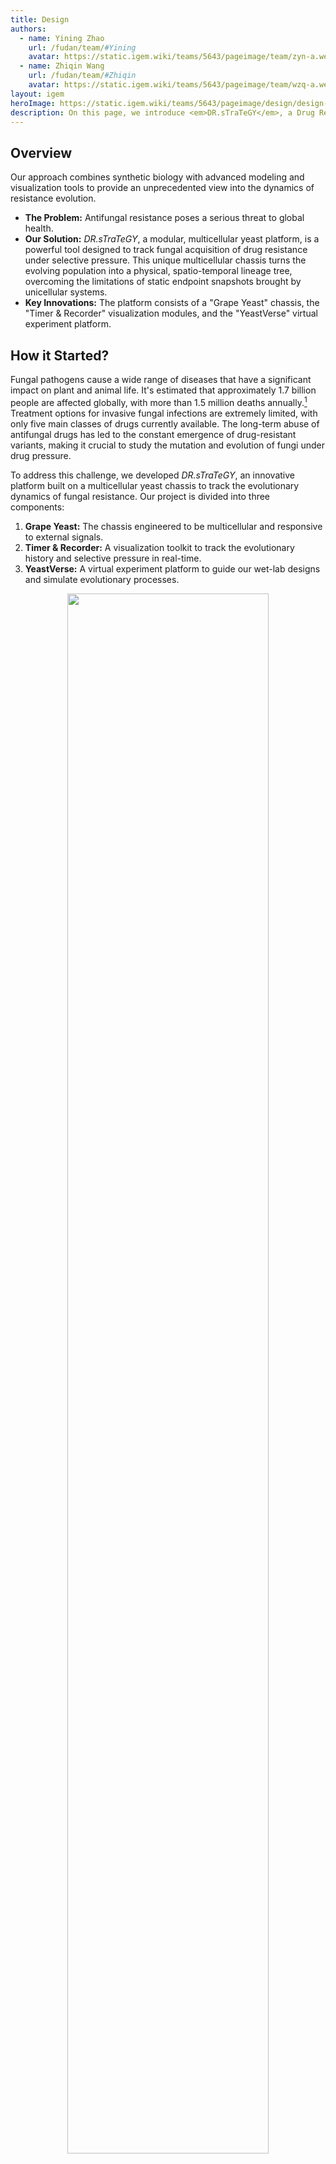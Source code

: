 ```yaml
---
title: Design
authors:
  - name: Yining Zhao
    url: /fudan/team/#Yining
    avatar: https://static.igem.wiki/teams/5643/pageimage/team/zyn-a.webp
  - name: Zhiqin Wang
    url: /fudan/team/#Zhiqin
    avatar: https://static.igem.wiki/teams/5643/pageimage/team/wzq-a.webp
layout: igem
heroImage: https://static.igem.wiki/teams/5643/pageimage/design/design-headmap.webp
description: On this page, we introduce <em>DR.sTraTeGY</em>, a Drug Resistance mutation Tracking Technology based on Grape Yeast.
---
```


<script setup lang="ts">
import ChromosomeVisualization from '../.vitepress/components/ChromosomeVisualization.vue'
</script>

## Overview

Our approach combines synthetic biology with advanced modeling and visualization tools to provide an unprecedented view into the dynamics of resistance evolution.

- **The Problem:** Antifungal resistance poses a serious threat to global health.
- **Our Solution:** *DR.sTraTeGY*, a modular, multicellular yeast platform, is a powerful tool designed to track fungal acquisition of drug resistance under selective pressure. This unique multicellular chassis turns the evolving population into a physical, spatio-temporal lineage tree, overcoming the limitations of static endpoint snapshots brought by unicellular systems.
- **Key Innovations:** The platform consists of a "Grape Yeast" chassis, the "Timer &amp; Recorder" visualization modules, and the "YeastVerse" virtual experiment platform.

## How it Started?

Fungal pathogens cause a wide range of diseases that have a significant impact on plant and animal life. It's estimated that approximately 1.7 billion people are affected globally, with more than 1.5 million deaths annually.[^1] Treatment options for invasive fungal infections are extremely limited, with only five main classes of drugs currently available. The long-term abuse of antifungal drugs has led to the constant emergence of drug-resistant variants, making it crucial to study the mutation and evolution of fungi under drug pressure.

To address this challenge, we developed *DR.sTraTeGY*, an innovative platform built on a multicellular yeast chassis to track the evolutionary dynamics of fungal resistance. Our project is divided into three components:

1. **Grape Yeast:** The chassis engineered to be multicellular and responsive to external signals.
2. **Timer &amp; Recorder:** A visualization toolkit to track the evolutionary history and selective pressure in real-time.
3. **YeastVerse:** A virtual experiment platform to guide our wet-lab designs and simulate evolutionary processes.

<div style="text-align: center;" id="fig1">
    <img src="https://static.igem.wiki/teams/5643/pageimage/design/fig1-dr-strategy.webp" style="width:80%">
    <div>
        <span style="color:gray">Figure 1. <em>DR.sTraTeGY</em> overview</span>
        <br><br>
    </div>
</div>


## Constructing the Grape Yeast

### What is the Grape Yeast

To study fungal evolution, we focused on *Saccharomyces cerevisiae*, a classic model organism for eukaryotes and a widely used chassis in synthetic biology. It offers significant advantages, including a fully sequenced genome, various genetic tools[^2], and a non-pathogenic nature with conserved resistance mechanisms[^3].  However, traditional methods that based on unicellular yeast like bulk sequencing provide only a static endpoint snapshot of evolving populations, making it challenging to capture low-frequency mutations or the real-time emergence of complex traits[^4].

To overcome this, we designed the Grape Yeast — a novel modular chassis based on a multicellular yeast system[^5]. The multicellular structure of the Grape Yeast is what differentiates *DR.sTraTeGY* from traditional methods. While unicellular models provide only a static endpoint snapshot of evolving populations, the Grape Yeast cluster, when combined with our visualization modules, functions as a spatio-temporal lineage recorder. The physical linkage between mother and daughter cells allows us to observe a tree of resistance evolution in a single cluster, where the [Timer](#timer-tracking-cell-lineage) tracks cell lineage and the [Recorder](#recorder) logs selective pressure at different points in that lineage. This provides an unprecedented, real-time view into the dynamics of resistance evolution that low-frequency mutations or complex evolution trajectories would mask in a conventional bulk culture.

We engineered this chassis through modular approach that allows us to achieve key functions: (1) multicellularity development, (2) external signal response, (3) individual diversity control, and (4) cluster size control. In essence, these designs provide future research with a novel chassis organism. Unlike conventional unicellular chassis that act mainly as simple cell factories, the multicellular Grape Yeast presents an efficient and scalable engineered biological system. It functions more like an organized multicellular body — with spatial structure and division of labor among cells — similar to the natural paradigms of plants, animals, fungi, and algae. This highlights its potential not only as a tracking platform but also as a foundational model for exploring multicellular engineering.

<div style="text-align: center;" id="fig2">
    <img src="https://static.igem.wiki/teams/5643/pageimage/design/figure2-grapeyeast.webp" style="width:66%">
    <div>
        <span style="color:gray">Figure 2. Constructing the Grape Yeast</span>
        <br><br>
    </div>
</div>


### Module 1 — Multicellularity Development

#### Inspiration and Background

The earliest description of multicellularity in yeast was reported by Ratcliff et al.[^24], which served as the primary inspiration for our project. In that seminal study, *Saccharomyces cerevisiae* (strain Y55) was subjected to gravity-based selection, favoring cells with a rapid sedimentation phenotype. Multicellular clusters were observed after just 60 [transfers](/experiments/#grape-yeast-settling-selection).

Subsequent reports have revealed a strong correlation between this emergent multicellularity and the loss-of-function of the *ACE2* gene. Furthermore, during the process of directed evolution, it was consistently observed that diploid yeast rapidly evolve to become tetraploid.[^9]

To improve the [safety](/safety/#genomic-integration-over-plasmids) of our chassis, we integrate the following modules into the genome. However, given the time constraints and the fact that *S. cerevisiae* naturally exhibits highly efficient homologous recombination, we strategically chose to rely on only homologous recombination without introducing additional CRISPR/Cas9 (which might increase genome integration efficient). This approach was adapted from the yeast modular DNA assembly methods described by Lee et al.[^6].

#### *ACE2* Deletion

*ACE2* encodes a transcription factor that, when disrupted, prevents mother-daughter cell separation after budding[^8], leading to the formation of a multicellular yeast system. 

To validate the feasibility of handling multicellular yeast, we first used the *ACE2&Delta;* Y55 strain (a gift from [Prof. Ratcliff](http://snowflakeyeastlab.com/), a diploid yeast). We observed the formation of multicellular clusters, clearly visualized through [cell wall staining](/results/#fig1) under a fluoresence microscope.


### Module 2 — Response to External Signal

Endogenous signaling pathway play central roles in regulating efflux pumps, cell wall remodeling, and stress responses, thereby fundamentally shaping antifungal resistance.[^10] This underscores the critical importance of external signal perception and membrane context in fungal biology. Building on this understanding, we introduced two key modifications into the Grape Yeast chassis: 

**(1) HsDOR-PRP signaling pathway:** This endows the chassis with the ability to respond to specific external chemical signals.

**(2) Membrane Re-engineering:** The substitution of native ergosterol with cholesterol. This modification not only facilitates the proper function of human GPCRs but also mimics a drug-resistant fungal membrane phenotype, enhancing its comparability with mammalian cells.

Collectively, these two modifications transform the Grape Yeast into more than a synthetic biology tool — it emerges as a novel multicellular chassis with high value for drug resistance studies and cross-species translatability.


#### 1) Rewiring the Pheromone Response: HsDOR Integration

Sensing and responding to environmental cues is essential for fungal adaptation and for enabling advanced synthetic regulation. In this module, we extended the native signal transduction network to create a versatile interface that the community can later use to detect signals from other organisms or the environment. Given that G-protein coupled receptors (GPCRs) are among the most frequent drug targets in humans, they are particularly physiologically relevant targets for synthetic biology.

Based on previous studies (Bean et al., 2022)[^11], we engineered yeast to activate to their native pheromone response pathway (PRP) via a heterologous GPCR (HsDOR), thereby triggering a MAPK signaling cascade and enhancing the expression of Ste12-regulated genes([Figure 3](#fig3)).

> The native yeast GPCR signaling pathway, includes the receptor (*STE2*), G&alpha; (*GPA1*), G&beta; (*STE4*), G&gamma; (*STE18*), and pheromone responsive transcription factor (*STE12*) genes. Upon release of the G&beta;&gamma; dimer from G&alpha; downstream signaling continues through interaction with Ste5 and recruitment of a MAPK cascade (Ste11, Ste7 and Fus3 respectively).[^98]

While a complete modification of the GPCR system would ideally require the knockout of a series of genes such as Ste2 to restrict native GPCR expression[^98], due to the time constraints of the iGEM competition, we focused on the most critical modifications: We replaced *ACE2* with the translational unit of human &delta; opioid receptor (*HsDOR*, BBa_256S6J1M) and coupled it to the PRP via a Gpa1 chimera (BBa_254K9906) in which five key residues were replaced with those from Gi&alpha; to ensure functional heterologous coupling.

<div style="text-align: center;" id="fig3">
    <img src="https://static.igem.wiki/teams/5643/pageimage/design/gpcr1007.webp" style="width:80%">
    <div style="width:66%;margin-left:17%">
        <span style="color:gray">Figure 3. Mechanism of external signal response.<br>We rewired the yeast pheromone response pathway by replacing ACE2 with the translational unit of human &delta; opioid receptor (HsDOR) and coupling it via a Gpa1–Gi&alpha;3 chimera, enabling MAPK activation and cloud be validated by the agonist <a href="https://www.sigmaaldrich.com/HK/en/product/sigma/s2812" target=_blank>SNC80</a>.</span>
        <br><br>
    </div>
</div>

We validated the activation of this signaling pathway using the small-molecule &delta; opioid receptor agonist [SNC80](https://www.sigmaaldrich.com/HK/en/product/sigma/s2812)[^11]. Upon ligand stimulation, the system triggered the canonical MAPK cascade and activated the Ste12 transcription factor, which in turn regulates downstream mating-responsive genes. To confirm pathway activation, we quantified the mRNA levels of FUS3 and STE2 by qPCR [^25] ([Table 1](#table1)), as both genes are established Ste12 transcriptional targets whose upregulation serves as a direct readout of pathway activity.

<div style="text-align: center;" id="table1">
        <span style="color:gray">Table 1. qPCR primers for validating HsDOR's activation</span>
        <br>

| Gene/Reference Gene | Forward Primer (5’&rarr;3’)   | Reverse Primer (5’&rarr;3’)   |
| ------------------- | ------------------------ | ------------------------ |
| FUS3                | 5-GAGCTAATGCAGACAGATTTA    | 5-CACTTTCACTGCTCTCAAG      |
| STE2                | 5-CCTTCTTGTGGCTTCTATTG     | 5-CGTCAGCATCAAACCTATC      |
| 5S                  | 5-GTTGCGGCCATATCTACCAGAAAG | 5-CGTATGGTCACCCACTACACTACT |

</div>

#### 2) Yeast Membrane Engineering

The ergosterol biosynthesis pathway is crucial for yeast membrane, with *ERG6* and *ERG5* defining membrane sterol composition and influencing the expression and functionality of heterologously expressed human GPCRs. It has been shown that elevated ergosterol levels disrupt the proper integration and function of human GPCRs in the yeast membrane. Consequently, deleting *ERG5/6* and redirecting sterol flux toward cholesterol significantly enhances receptor efficiency[^11]. 

To leverage this for our application, we deleted *ERG5/6* and replaced with translational units of pREV1-driven (BBa_K3748015) zebrafish genes (*DHCR7/24*: BBa_25RCU5CB and BBa_25FOVO4C) through homologous recombination. This modification blocks ergosterol production and redirects zymosterol to cholesterol, which is necessary for the human receptor to function properly[^11]. This modification could be easily verified using cholesterol staining.

Reducing ergosterol content in *Candida* yeast membrane mimics its acquiring antifungal drug resistance[^12], offering a platform to investigate the impact of membrane composition on drug sensitivity and to identify non-ergosterol-related targets.


### Module 3 — Controlling Individual Diversity

Genomic instability can cause fungi to acquire multiple drug resistances in a short period. For example, changes in chromosome ploidy (e.g. from diploid to haploid) can result in the loss of sensitive genes, contributing to multi-drug resistance[^14]. Similarly, chromosome duplication can result in the upregulation of resistance-related genes[^26]. These findings suggest a strong correlation between ploidy and drug resistance.

To simulate this phenomenon, we introduced two strategies to control chromosomal ploidy.

First, we introduced the meiosis-inducing gene *IME1* (BBa_250R9OVR) under the control of a pTet2 promoter or pCUP1 promoter. Ime1 is an essential transcriptional activator for meiosis-specific gene expression. By interacting with other transcription factors, it activates genes involved in the meiotic process[^15]. We verified this module through cell size and propidium Iodide (PI) staining observed under a microscope.

<div style="text-align: center;" id="fig4">
    <img src="https://static.igem.wiki/teams/5643/pageimage/design/fig-ime1-compressed.webp" style="width:80%">
    <div>
        <span style="color:gray">Figure 4. Use Ime1 to control individual diversity</span>
        <br><br>
    </div>
</div>

Previous research has shown that during gravity-based selection, the Y55 (*ACE2&Delta;* was achieved by replace ACE2 with KanMX, a gift from [Prof. Ratcliff](http://snowflakeyeastlab.com/)) strain undergoes a ploidy shift from diploid (2N) to tetraploid (4N)[^9]. To mimic the liquid environment where drug resistance evolves *in vivo*, we further investigated the ploidy stability of the tetraploid Y55 strain during gravity-based passaging under G418 (a common aminoglycoside antibiotic used as a selectable marker in eukaryotic cell culture) selection pressure. To isolate the specific effects of the drugs, we also performed comparative passaging experiments under both selective (G418) and non-selective (G418-free) conditions.


### Module 4 — Controlling Cluster Size

To enhance controllability and safety, we introduced *BAX* (BBa_K5441013), an apoptosis-inducing protein, under the control of a pTet2 promoter (BBa_252BO17G) or a pCUP1 promoter (BBa_K3944000).

Bax is a pro-apoptotic member of the Bcl-2 protein family. When expressed in *S. cerevisiae*, it induces cell apoptosis via a mitochondria-mediated pathway[^13]. This mechanism allows us to control the size of our clusters and, when required, induce the apoptosis of the entire system. 

We verified the module's effectiveness by observing and analyzing the cluster size under a microscope.

<div style="text-align: center;" id="fig5">
    <img src="https://static.igem.wiki/teams/5643/pageimage/design/fig-bax-compressed.webp" style="width:80%">
    <div>
        <span style="color:gray">Figure 5. Use BAX to control the cluter size</span>
        <br><br>
    </div>
</div>

> Q：Why is external signal response / cluster size control / individual diversity control needed for your project?<br>
> &nbsp;&nbsp;&nbsp; What is individual diversity - is that division of labor?
> 
> A: As for the external signal response, while genetic mutations certainly contribute to the development of antifungal resistance under the stress of drugs, drug tolerance is also greatly shaped by how pathogenic fungi respond to external signals and subsequently alter their metabolic levels. As we write above, endogenous signaling pathways are central to regulating efflux pumps, cell wall remodeling, and stress responses, all mechanisms that ultimately determine the level of tolerance. Our module is specifically designed to simulate this process of external signal response and metabolic change. 
> 
> Furthermore, as Grape Yeast is a novel chassis organism in synthetic biology, it should inherently possess the capability for exogenous signal-inducible gene expression. This capability is an essential legacy we aim to leave for future teams utilizing this chassis.
> 
> As for cluster size control, it serves a dual purpose. Not only is it a safety measure—a necessary tool to make a manageable chassis since our multicellular yeast exhibits characteristics similar to the invasive state of pathogenic fungi—but it also beautifully mimics the cell specialization seen in multicellular organisms. Just as multicellular organisms selectively induce cell death (apoptosis) to reallocate nutrients to better-performing cells, thereby maintaining the overall health and growth of the organism, this control mechanism is vital. In our future vision, we may add more intricate regulation (i.e. adding inducer with concentration gradient) to build a biocomputational model that simulates the life-death trade-off within a population to achieve optimal collective fitness.
> 
> As for individual diversity, you are very insightful to draw a connection with division of labor. We believe that, in stark contrast to a unicellular chassis, a multicellular chassis (such as plants, animals, multicellular fungi, or algae) is much more than a simple cell factory. It is an organism with an inherent spatial structure and natural cellular specialization, making individual diversity a critical characteristic that we must explore and control.


## Visualize the Evolution: Timer &amp; Recorder

Our project features two simple yet powerful visualization modules designed to track evolutionary history and mutations. They can be directly integrated into the Grape Yeast chassis by replacing *ACE2* or inserted at other desired locations.

### Timer: Tracking Cell Lineage

Microscopic observation alone cannot reveal the chronological relationship between two neighboring cells. To overcome this limitation, we developed the Timer module, which visually records a single cell's life cycle in real-time. 

The TU Timer (BBa_25AT6YR4) consists of the following parts:
- AI-optimized Ash1 promoter (Ash1 AIpro, BBa_25VHXKNL) – activates transcription during the late M phase.
- Modified mCherry fluorescent protein (BBa_25TQG9WZ) – exhibits a predictable color shift from blue &rarr; red over time.
- Ash1 3′UTR – localizes mRNA to the daughter cell.
- ScENO1 terminator (BBa_K2753051).


The Timer matures in daughter cells based on model-guided selection of the Ash1 AIpro promoter (see [Model](/model/) page), and together with the modified mCherry (see [Improved Parts](/improve/) page), enables visualization of the cell lineage.

<div style="text-align: center;" id="fig6">
    <img src="https://static.igem.wiki/teams/5643/pageimage/design/timer1009.avif" style="width:80%">
    <div style="width:66%;margin-left:17%">
        <span style="color:gray">Figure 6. Design of the Timer.<br>The Timer module enables real-time visualization of cell lineage, shifting from blue to red fluorescence specifically in daughter cells after division.</span>
        <br><br>
    </div>
</div>


<h3 id="recorder">Recorder: Recording Selective Pressure</h3>

#### 1) Building the Recorder

To intuitively record the pressure at different chromosomal loci during evolution, we developed the Recorder module. It contains a promoter designed to record mutations and a reporter fluorescent protein. We hypothesized that mutations in the promoter would affect the expression level of the reporter protein, allowing us to quantify the pressure by measuring fluorescence intensity. 
Consequently, the observed fluorescence intensity of the reporter serves as a quantitative readout for the accumulated mutation frequency within its dedicated promoter. This mutation accumulation acts as a direct biological measure of the local evolutionary pressure. Integrated into our multicellular chassis, this system allows us to track the emergence and propagation of genetic changes in a dynamic and lineage-specific manner.

To impose stress, we applied ethyl methanesulfonate (EMS) mutagenesis to yeast, which predominantly induces single-nucleotide polymorphisms (G/C&rarr;A/T), the most common mutation type in *S. cerevisiae*[^20].

To identify the optimal reporter configuration, we constructed a combinatorial library, testing four distinct promoters with seven of our EMSfp (the sequences of these fluorescent proteins were designed to be EMS-resistant to eliminate the direct impact of EMS on their fluorescence; see our [Software Tool](/software/) page for details). Three of the four promoters were specifically chosen to capture a range of expression dynamics under EMS mutagenesis[^21]. Meanwhile, to isolate the effects of the promoter-reporter interaction, a single, consistent terminator was used across all constructs, as its contribution to expression variance was presumed to be minor compared to that of the promoters[^6][^23].

We screened 28 combinations of four promoters and seven optimized fluorescent proteins after EMS mutagenesis by flow cytometer analysis and selected the combination with the most significant change in brightness and named it [the TU Recorder](https://registry.igem.org/parts/bba-2525t0phy).

<div style="text-align: center;">
        <span style="color:gray">Table 2. Optimized Fluorescent Proteins for the Recorder Module</span>
        <br>
</div>

| DNA NAME           | DESCRIPTION                              | EXCITATION WAVELENGTH (NM) | EMISSION WAVELENGTH (NM) | Part ID      |
| ------------------ | ---------------------------------------- | -------------------------- | ------------------------ | ------------ |
| EMSfp383           | Optimized eBFP2 to resist EMS.           | 383                        | 448                      | BBa_25F6RD26 |
| EMSfp399           | Optimized Bluebonnet2 to resist EMS.     | 399                        | 454                      | BBa_25M2Z9H7 |
| EMSfp499           | Optimized mSG[^99] to resist EMS.             | 499                        | 510                      | BBa_25IB5O7X |
| EMSfp506           | Optimized NeolGreen to resist EMS.       | 506                        | 517                      | BBa_25FAVHQY |
| EMSfp569           | Optimized mScarlet to resist EMS.        | 569                        | 594                      | BBa_25TYRLM9 |
| EMSfp642           | Optimized smURFP to resist EMS.          | 642                        | 670                      | BBa_25GARG3E |
| EMSfp643           | Optimized miRFP670-2 to resist EMS.      | 643                        | 670                      | BBa_2599SI53 |


<div style="text-align: center;">
  <span style="color:gray">Table 3. Promoters for the Recorder Module</span>
  <br>

| DNA NAME           | DESCRIPTION                              | Part ID      |
| ------------------ | ---------------------------------------- | ------------ |
| pOST1              | Remains stable[^21]                      | BBa_259JX52V |
| pRNR2              | Tends to decrease expression[^21]        | BBa_K3748013 |
| pSTM1              | Tends to increase expression[^21]        | BBa_K530004 |
| pTDH3              | A strong constitutive benchmark promoter | BBa_K3190001 |

</div>

#### 2) Long-Term Natural Evolution Tracking

To study its stability and performance across different genomic environments, thereby simulating the natural genomic stress and adaptive responses occurring during long-term evolution, we integrated the TU Recorder into a "simplified grape yeast" strain (with only *ACE2* replaced by [HsDOR](#_1-rewiring-the-pheromone-response-hsdor-integration)), covering all 16 chromosomes. We selected sixteen chromosomal integration sites (one per chromosome), including both neutral "safe sites" without functional roles and "dangerous sites" that replace non-essential genes. 

To accurately reflect the natural genomic pressure during long-term evolution, the neutral sites — adapted from Shaw et al.[^7] — were chosen for their minimal influence on host physiology.

Following the study by Puddu et al. (2019)[^22], we introduced six risk loci whose deletion was reported to increase genome instability. In that study, 4,732 yeast knockout strains were sequenced to assess how the loss of each non-essential gene influences genome integrity, revealing frequent copy-number variations, nuclear–mitochondrial crosstalk, and adaptive chromosomal rearrangements.

We were particularly interested in such genomic alterations, as chromosomal duplication and rearrangement are closely related to the emergence of drug resistance - yeasts often adapt to the environment by duplicating or losing the function of parts of its chromosomes. Based on their supplementary information, we selected loci whose gene deletions affect the ploidy or number of gross chromosomal rearrangements (GCR) detected on other chromosomes. For instance, replacing *SWI4* on chromosome V — a key subunit of the cell-cycle–dependent transcription complex that binds cell cycle box elements with *SWI6* — alters the ploidy of chromosome II (2 &rarr; 2.65) and increases GCR to 5. Further details can be found in [our supporting table](https://static.igem.wiki/teams/5643/pageimage/part/copy-of-supplementary-table-of-collection-3.csv).

In this iteration, we no longer relied on EMS mutagenesis. Instead, we used long-term cultivation and selective pressure to induce the natural evolution of the strain to a diploid state. By utilizing flow cytometer analysis, we were able to track changes in fluorescence over a period of seven days or more, allowing us to reconstruct the population's dynamics like reading a flight recorder.

<ChromosomeVisualization />

#### 3) Special Design for Homology Arm Entry

The Yeast Toolkit (YTK) MoClo setting (Lee et al. 2015)[^6] facilitates the construction of transcriptional units (TUs) by using standardized Level 1 assembly methods, such as the 234r GFP dropout cassette designed to accept Type 2 (Promoter), Type 3 (CDS), and Type 4 (Terminator) parts. However, efficiently swapping or integrating different homologous arms (HAs) into the final assembled plasmid presents a separate challenge.

##### Homology Arm Entry Vector

To address this, we designed a dedicated Homology Arm Entry Vector based on pMTK078 (the Multiplex Yeast Toolkit - MYT, Shaw et al., 2023)[^7] and inspired by Sorida et al. (2023)[^27]. Our design incorporates two distinct cloning strategies:

1) We introduced two [Type II](https://www.neb.com/en/tools-and-resources/feature-articles/everything-you-ever-wanted-to-know-about-type-ii-restriction-enzymes)P restriction enzymes sites, [XhoI](https://www.neb.com/en/products/r0146-xhoi) and [XbaI](https://www.neb.com/en/products/r0145-xbai), at the 5' end of the original 5' HA and the 3' end of the original 3' HA respectively, under whose digestion the whole 5'HA-Inserted Fragment-3'HA will be released;
2) At the other end of 5'/3' HA, [BsmBI](https://www.neb.com/en/products/r0739-bsmbi-v2) sites are designed to release original 5'/3' HA and generate 4-nt flanks.

All the flanks produced in this section do not overlap with any standard ends in YTK or MYT, so they will not conflict with other assembly and therefore ensured specific and correct ligation.

##### Standard preexisting 5'/3' Homology Arms

To replace the original HA and to enable [BsmBI](https://www.neb.com/en/products/r0739-bsmbi-v2) assembly into the entry vector, primers for amplifying preexisting HA should be designed as illustrated in [Figure 7](#fig7). Please note that the 4-nt at the end of primers should not be omitted, for they are essential for effective enzyme cleaving.

For 3'HA, we specially introduced two reversed [BbsI](https://www.thermofisher.com/order/catalog/product/FD1014) site, which was used in MYT for introducing selective markers. In addition, though not used in our project, we leave a PstI site, a design used in Shaw  et al. (2023)[^7] for transposition of gRNA arrays, which could be utilized if further researchers require.

<div style="text-align: center;" id="fig7">
    <img src="https://static.igem.wiki/teams/5643/pageimage/design/golden.webp" style="width:100%;max-width:100%">
    <div>
        <span style="color:gray">Figure 7. Structure of Homology Arm Entry plasmid and Assembly of New Homology Arms</span>
        <br><br>
    </div>
</div>

- For details, please visit our [Experiments](/experiments/) page. The whole process could be completed without an intermediate purification step, which is both convenient and highly-efficient.

##### Verification for Integration in Yeasts

While Shaw et al.[^7] included additional barcodes within their homology arms primarily for high-throughput and multiplexed quality control, our Recorder module has different priorities. Since our project only required verifying a few integrated sites and our construct was sensitive to DNA burden, we opted for a targeted integration analysis that avoids non-functional sequence additions.

We used two primer sets to confirm correct integration via junction analysis. The 5H Forward / 3H Reverse primers anneal to the native genome sequence, while the 5H Reverse / 3H Forward primers anneal to the inserted construct (specifically, the ConLS and AgTEF Terminator sequences)（[Figure 8](#fig8). This arrangement ensures that only precise integration at the target locus is amplified, yielding a band of near 500 bp. Native strains or off-target integrations will result in no amplification. 

<div style="text-align: center;" id="fig8">
    <img src="https://static.igem.wiki/teams/5643/pageimage/design/gg-l.webp" style="width:100%;max-width:100%">
    <div>
        <span style="color:gray">Figure 8. Design of colony PCR primers for verification of chromosomal integrations</span>
        <br><br>
    </div>
</div>


## Cloning Strategy

In our previous projects, our teams were used to [Gibson assembly](https://2021.igem.org/Team:Fudan/Experiments#clonexpress-ligation-reaction) for DNA construction. This year, however, we opted to utilize [Golden Gate](/experiments/#golden-gate-assembly) (GG) assembly, primarily because GG's use of standardized [Type II](https://www.neb.com/en/tools-and-resources/feature-articles/everything-you-ever-wanted-to-know-about-type-ii-restriction-enzymes)S restriction sites eliminates the need to redesign homology arms for every new assembly junction, thereby enabling rapid, combinatorial construction and part reusability.

Besides, GG offers crucial technical superiority by maintaining high fidelity even with difficult sequences (such as repetitive regions or secondary structures), effectively assembling small fragments, and ensuring vector integrity by avoiding 5′ exonuclease damage, all of which accelerated our timeline and ensured the system's required high fidelity[^27].


## YeastVerse: Our Virtual Experiment Platform

Throughout this project, we fully embraced the "*dry-lab guiding wet-lab*" approach by creating [YeastVerse](/model/#visualization), our virtual yeast simulation platform. YeastVerse, a portmanteau for "Yeast Metaverse", was used extensively to simulate the growth, division, protein expression, and external signal response of both Grape Yeast and normal unicellular yeast. This guided our wet-lab work and visually demonstrated the advantage of Grape Yeast in tracking evolutionary history. **YeastVerse** is a powerful platform with various functional modules and adjustable parameters, serving as the "*zero-th machine*" for our Grape Yeast chassis. Please check our [Model](/model/) page for more details.

<div style="text-align: center;" id="fig9">
    <img src="https://static.igem.wiki/teams/5643/pageimage/design/fig6-yeast-verse.webp" style="width:80%">
    <div style="width:66%;margin-left:17%">
        <span style="color:gray">Figure 9. Use digital YeastVerse to guide our wet-lab.<br>Once we have an idea, we first conduct background research and collect relevant data. Then, we input this data into YeastVerse and obtain feedback, which helps guide the design and implementation of our wet-lab experiments.</span>
        <br><br>
    </div>
</div>


## Summary

- We successfully engineered a novel yeast chassis, the [Grape Yeast](/part-collection/#collection-1-grape-yeast), for studying fungal mutation and evolution under drug pressure. The modular design, including control modules and external signal interfaces, gives it unlimited potential for further modifications.

- We developed two powerful extension modules, the [Timer](/part-collection/#fluorescent-timer) and [Recorder](#recorder), to visualize cell lineage and evolutionary pressure, respectively. These modules are designed as flexible plugins that can be widely used by future research.

- We built the [YeastVerse](/model/#visualization) virtual simulation platform to guide our wet-lab experiments. As the "*zero-th machine*" for **Grape Yeast**, **YeastVerse** can be widely used for various experimental tests, providing crucial support for wet-lab works.


## Reference

[^1]: Brown, G. D., Denning, D. W., Gow, N. A., Levitz, S. M., Netea, M. G., & White, T. C. (2012). Hidden killers: human fungal infections. *Science translational medicine*, *4*(165), 165rv13. DOI: 10.1126/scitranslmed.3004404

[^2]: Vanderwaeren, L., Dok, R., Voordeckers, K., Nuyts, S., & Verstrepen, K. J. (2022). *Saccharomyces cerevisiae* as a Model System for Eukaryotic Cell Biology, from Cell Cycle Control to DNA Damage Response. *International journal of molecular sciences*, *23*(19), 11665. DOI: 10.3390/ijms231911665

[^3]: Maneira, C., Chamas, A., & Lackner, G. (2025). Engineering Saccharomyces cerevisiae for medical applications. Microbial cell factories, 24(1), 12. DOI: 10.1186/s12934-024-02625-5

[^4]: Blundell, J. R., & Levy, S. F. (2014). Beyond genome sequencing: lineage tracking with barcodes to study the dynamics of evolution, infection, and cancer. Genomics, 104(6 Pt A), 417–430. DOI: 10.1016/j.ygeno.2014.09.005

[^5]: Bozdag, G. O., Zamani-Dahaj, S. A., Day, T. C., Kahn, P. C., Burnetti, A. J., Lac, D. T., Tong, K., Conlin, P. L., Balwani, A. H., Dyer, E. L., Yunker, P. J., & Ratcliff, W. C. (2023). De novo evolution of macroscopic multicellularity. *Nature*, *617*(7962), 747–754. DOI: 10.1038/s41586-023-06052-1

[^6]: Lee, M. E., DeLoache, W. C., Cervantes, B., & Dueber, J. E. (2015). A Highly Characterized Yeast Toolkit for Modular, Multipart Assembly. *ACS synthetic biology*, *4*(9), 975–986. DOI: 10.1021/sb500366v

[^7]: Shaw, W. M., Khalil, A. S., & Ellis, T. (2023). A Multiplex MoClo Toolkit for Extensive and Flexible Engineering of *Saccharomyces cerevisiae*. *ACS synthetic biology*, *12*(11), 3393–3405. DOI: 10.1021/acssynbio.3c00423

[^8]: Laabs, T. L., Markwardt, D. D., Slattery, M. G., Newcomb, L. L., Stillman, D. J., & Heideman, W. (2003). *ACE2* is required for daughter cell-specific G1 delay in Saccharomyces cerevisiae. *Proceedings of the National Academy of Sciences of the United States of America*, *100*(18), 10275–10280. DOI: 10.1073/pnas.1833999100

[^9]: Tong, K., Datta, S., Cheng, V., Haas, D. J., Gourisetti, S., Yopp, H. L., Day, T. C., Lac, D. T., Khalil, A. S., Conlin, P. L., Bozdag, G. O., & Ratcliff, W. C. (2025). Genome duplication in a long-term multicellularity evolution experiment. Nature, 639(8055), 691–699. DOI: 10.1038/s41586-025-08689-6

[^10]: Després, P. C., Shapiro, R. S., & Cuomo, C. A. (2024). New approaches to tackle a rising problem: Large-scale methods to study antifungal resistance. PLoS pathogens, 20(9), e1012478. DOI: 10.1371/journal.ppat.1012478

[^11]: Bean, B. D. M., Mulvihill, C. J., Garge, R. K., Boutz, D. R., Rousseau, O., Floyd, B. M., Cheney, W., Gardner, E. C., Ellington, A. D., Marcotte, E. M., Gollihar, J. D., Whiteway, M., & Martin, V. J. J. (2022). Functional expression of opioid receptors and other human GPCRs in yeast engineered to produce human sterols. *Nature communications*, *13*(1), 2882. DOI: 10.1038/s41467-022-30570-7

[^12]: Young, L. Y., Hull, C. M., & Heitman, J. (2003). Disruption of ergosterol biosynthesis confers resistance to amphotericin B in Candida lusitaniae. Antimicrobial agents and chemotherapy, 47(9), 2717–2724. DOI: 10.1128/AAC.47.9.2717-2724.2003

[^13]: Zha, H., Fisk, H. A., Yaffe, M. P., Mahajan, N., Herman, B., & Reed, J. C. (1996). Structure-function comparisons of the proapoptotic protein Bax in yeast and mammalian cells. *Molecular and cellular biology*, *16*(11), 6494–6508. DOI: 10.1128/MCB.16.11.6494

[^14]: Ksiezopolska, E., & Gabaldón, T. (2018). Evolutionary Emergence of Drug Resistance in Candida Opportunistic Pathogens. *Genes*, *9*(9), 461. DOI: 10.3390/genes9090461

[^15]: Kassir, Y., Granot, D., & Simchen, G. (1988). IME1, a positive regulator gene of meiosis in S. cerevisiae. *Cell*, *52*(6), 853–862. DOI: 10.1016/0092-8674(88)90427-8

[^16]: Kari, H., Bandi, S. M. S., Kumar, A., & Yella, V. R. (2023). DeePromClass: Delineator for Eukaryotic Core Promoters Employing Deep Neural Networks. *IEEE/ACM transactions on computational biology and bioinformatics*, *20*(1), 802–807. 

[^17]: Yu, Y., Yarrington, R. M., & Stillman, D. J. (2020). FACT and Ash1 promote long-range and bidirectional nucleosome eviction at the HO promoter. *Nucleic acids research*, *48*(19), 10877–10889. DOI: 10.1093/nar/gkaa819

[^18]: Subach, F. V., Subach, O. M., Gundorov, I. S., Morozova, K. S., Piatkevich, K. D., Cuervo, A. M., & Verkhusha, V. V. (2009). Monomeric fluorescent timers that change color from blue to red report on cellular trafficking. *Nature chemical biology*, *5*(2), 118–126. DOI: 10.1038/nchembio.138

[^19]: Brodsky, A. S., & Silver, P. A. (2000). Pre-mRNA processing factors are required for nuclear export. *RNA (New York, N.Y.)*, *6*(12), 1737–1749. DOI: 10.1017/s1355838200001059

[^20]: Peter, J., De Chiara, M., Friedrich, A., Yue, J. X., Pflieger, D., Bergström, A., Sigwalt, A., Barre, B., Freel, K., Llored, A., Cruaud, C., Labadie, K., Aury, J. M., Istace, B., Lebrigand, K., Barbry, P., Engelen, S., Lemainque, A., Wincker, P., Liti, G., … Schacherer, J. (2018). Genome evolution across 1,011 Saccharomyces cerevisiae isolates. *Nature*, *556*(7701), 339–344. DOI: 10.1038/s41586-018-0030-5

[^21]: Hodgins-Davis, A., Duveau, F., Walker, E. A., & Wittkopp, P. J. (2019). Empirical measures of mutational effects define neutral models of regulatory evolution in *Saccharomyces cerevisiae*. *Proceedings of the National Academy of Sciences of the United States of America*, *116*(42), 21085–21093. DOI: 10.1073/pnas.1902823116

[^22]: Puddu, F., Herzog, M., Selivanova, A., Wang, S., Zhu, J., Klein-Lavi, S., Gordon, M., Meirman, R., Millan-Zambrano, G., Ayestaran, I., Salguero, I., Sharan, R., Li, R., Kupiec, M., & Jackson, S. P. (2019). Genome architecture and stability in the Saccharomyces cerevisiae knockout collection. *Nature*, *573*(7774), 416–420. DOI: 10.1038/s41586-019-1549-9

[^23]: Niederau, P. A., Eglé, P., Willig, S., Parsons, J., Hoernstein, S. N. W., Decker, E. L., & Reski, R. (2024). Multifactorial analysis of terminator performance on heterologous gene expression in Physcomitrella. *Plant cell reports*, *43*(2), 43. DOI: 10.1007/s00299-023-03088-5

[^24]: Ratcliff, W. C., Denison, R. F., Borrello, M., & Travisano, M. (2012). Experimental evolution of multicellularity. *Proceedings of the National Academy of Sciences of the United States of America*, *109*(5), 1595–1600. DOI: 10.1073/pnas.1115323109

[^25]: Ramos-Alonso, L., Garcia, I., Enserink, J. M., & Chymkowitch, P. (2022). Analysis of the pheromone signaling pathway by RT-qPCR in the budding yeast *Saccharomyces cerevisiae*. *STAR protocols*, *3*(1), 101210. DOI: 10.1016/j.xpro.2022.101210

[^26]: Khateb, A., Gago, S., Bromley, M., Richardson, M., & Bowyer, P. (2023). Aneuploidy Is Associated with Azole Resistance in Aspergillus fumigatus. *Antimicrobial agents and chemotherapy*, *67*(4), e0125322. DOI: 10.1128/aac.01253-22

[^27]: Sorida, M., & Bonasio, R. (2023). An efficient cloning method to expand vector and restriction site compatibility of Golden Gate Assembly. *Cell reports methods*, *3*(8), 100564. DOI: 10.1016/j.crmeth.2023.100564 

[^99]: Ando, R., Shimozono, S., Ago, H., Takagi, M., Sugiyama, M., Kurokawa, H., Hirano, M., Niino, Y., Ueno, G., Ishidate, F., Fujiwara, T., Okada, Y., Yamamoto, M., & Miyawaki, A. (2024). StayGold variants for molecular fusion and membrane-targeting applications. *Nature methods*, *21*(4), 648–656. DOI: 10.1038/s41592-023-02085-6

[^98]: Shaw, W. M., Yamauchi, H., Mead, J., Gowers, G. F., Bell, D. J., Öling, D., Larsson, N., Wigglesworth, M., Ladds, G., & Ellis, T. (2019). Engineering a Model Cell for Rational Tuning of GPCR Signaling. *Cell*, *177*(3), 782–796.e27. DOI: 10.1016/j.cell.2019.02.023

